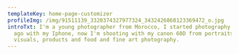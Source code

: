 ```yaml
---
templateKey: home-page-customizer
profileImg: /img/91511139_3320374327977324_3432426868123369472_o.jpg
introTxt: I'm a young photographer from Morocco, I started photography 4 years
  ago with my Iphone, now I'm shooting with my canon 60D from portraits,
  visuals, products and food and fine art photography.
---
```

